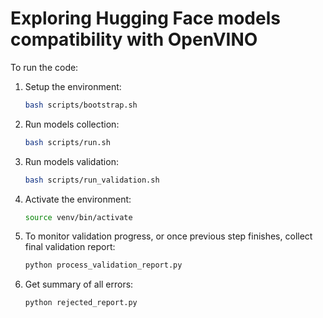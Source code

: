 # Exploring Hugging Face models compatibility with OpenVINO

To run the code:

1. Setup the environment:
   ```bash
   bash scripts/bootstrap.sh
   ```
   
1. Run models collection:
   ```bash
   bash scripts/run.sh
   ```
   
1. Run models validation:
   ```bash
   bash scripts/run_validation.sh
   ```

1. Activate the environment:
   ```bash
   source venv/bin/activate
   ```
   
1. To monitor validation progress, or once previous step finishes, collect final validation report:
   ```bash
   python process_validation_report.py
   ```
   
1. Get summary of all errors:
   ```bash
   python rejected_report.py
   ```
